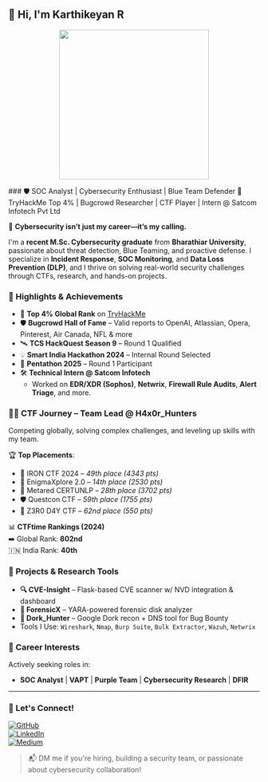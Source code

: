 ## 👋 Hi, I'm Karthikeyan R
<p align="center">
  <img src="https://media.giphy.com/media/3oEjHWpiVIOGXT5l9m/giphy.gif" width="300"/>
</p>
### 🛡️ SOC Analyst | Cybersecurity Enthusiast | Blue Team Defender  
🎯 TryHackMe Top 4% | Bugcrowd Researcher | CTF Player | Intern @ Satcom Infotech Pvt Ltd  



🧠 **Cybersecurity isn’t just my career—it’s my calling.**

I'm a **recent M.Sc. Cybersecurity graduate** from **Bharathiar University**, passionate about threat detection, Blue Teaming, and proactive defense. I specialize in **Incident Response**, **SOC Monitoring**, and **Data Loss Prevention (DLP)**, and I thrive on solving real-world security challenges through CTFs, research, and hands-on projects.



### 🚀 Highlights & Achievements  
- 🧠 **Top 4% Global Rank** on [TryHackMe](https://tryhackme.com/p/karthicysec)  
- 🛡️ **Bugcrowd Hall of Fame** – Valid reports to OpenAI, Atlassian, Opera, Pinterest, Air Canada, NFL & more  
- 🛰️ **TCS HackQuest Season 9** – Round 1 Qualified  
- 💡 **Smart India Hackathon 2024** – Internal Round Selected  
- 🧩 **Pentathon 2025** – Round 1 Participant  
- 🛠️ **Technical Intern @ Satcom Infotech**  
  - Worked on **EDR/XDR (Sophos)**, **Netwrix**, **Firewall Rule Audits**, **Alert Triage**, and more.


### 🏴‍☠️ CTF Journey – Team Lead @ H4x0r_Hunters  
Competing globally, solving complex challenges, and leveling up skills with my team.

🏆 **Top Placements**:
- 🥇 IRON CTF 2024 – *49th place (4343 pts)*  
- 🥈 EnigmaXplore 2.0 – *14th place (2530 pts)*  
- 🥉 Metared CERTUNLP – *28th place (3702 pts)*  
- 🛡️ Questcon CTF – *59th place (1755 pts)*  
- 🧨 Z3R0 D4Y CTF – *62nd place (550 pts)*

📊 **CTFtime Rankings (2024)**  
➡️ Global Rank: **802nd**  
🇮🇳 India Rank: **40th**



### 🧪 Projects & Research Tools  
- **🔍 CVE-Insight** – Flask-based CVE scanner w/ NVD integration & dashboard  
- **🧬 ForensicX** – YARA-powered forensic disk analyzer  
- **📡 Dork_Hunter** – Google Dork recon + DNS tool for Bug Bounty  
- Tools I Use: `Wireshark`, `Nmap`, `Burp Suite`, `Bulk Extractor`, `Wazuh`, `Netwrix`



### 💼 Career Interests
Actively seeking roles in:  
- **SOC Analyst** | **VAPT** | **Purple Team** | **Cybersecurity Research** | **DFIR**

---

### 🤝 Let's Connect!
[![GitHub](https://img.shields.io/badge/-GitHub-181717?style=flat-square&logo=github&logoColor=white)](https://github.com/karthicysec)  
[![LinkedIn](https://img.shields.io/badge/-LinkedIn-0A66C2?style=flat-square&logo=linkedin&logoColor=white)](https://www.linkedin.com/in/karthikeyancysec)  
[![Medium](https://img.shields.io/badge/-Medium-black?style=flat-square&logo=medium&logoColor=white)](https://medium.com/@karthicysec)

> 📬 DM me if you're hiring, building a security team, or passionate about cybersecurity collaboration!


